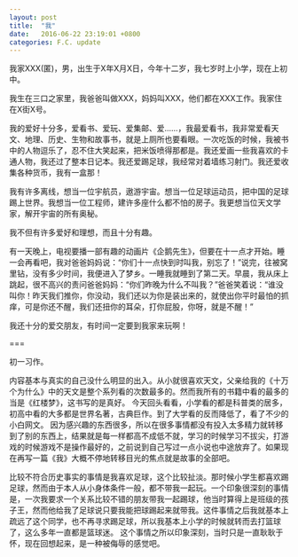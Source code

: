 ```yaml
---
layout: post
title:  "我"
date:   2016-06-22 23:19:01 +0800
categories: F.C. update
---
```

我家XXX(匿)，男，出生于X年X月X日，今年十二岁，我七岁时上小学，现在上初中。

我生在三口之家里，我爸爸叫做XXX，妈妈叫XXX，他们都在XXX工作。我家住在X街X号。

我的爱好十分多，爱看书、爱玩、爱集邮、爱……，我最爱看书，我非常爱看天文、地理、历史、生物和故事书，就是上厕所也要看眼。一次吃饭的时候，我被书中的人物逗乐了，忍不住大笑起来，把米饭喷得那都是。我还爱画一些我喜欢的卡通人物，我还过了整本日记本。我还爱踢足球，我经常对着墙练习射门。我还爱收集各种货币，我有一盒那！

我有许多离线，想当一位宇航员，遨游宇宙。想当一位足球运动员，把中国的足球踢上世界。我想当一位工程师，建许多座什么都不怕的房子。我更想当位天文学家，解开宇宙的所有奥秘。

我不但有许多爱好和理想，而且十分有趣。

有一天晚上，电视要播一部有趣的动画片《企鹅先生》，但要在十一点才开始。睡一会再看吧，我对爸爸妈妈说：“你们十一点快到时叫我，别忘了！”说完，往被窝里钻，没有多少时间，我便进入了梦乡。一睡我就睡到了第二天。早晨，我从床上跳起，很不高兴的责问爸爸妈妈：“你们昨晚为什么不叫我？”爸爸笑着说：“谁没叫你！昨天我们推你，你没动，我们还以为你是装出来的，就使出你平时最怕的抓痒，可是你还不醒，我们还扭你的耳朵，打你屁股，你呀，就是不醒！”

我还十分的爱交朋友，有时间一定要到我家来玩啊！

===

初一习作。

内容基本与真实的自己没什么明显的出入。从小就很喜欢天文，父亲给我的《十万个为什么》中的天文是整个系列看的次数最多的。然而我所有的书籍中看的最多的当是《红楼梦》，这书写的是真好。
今天回头看看，小学看的都是科普类的居多，初高中看的大多都是世界名著，古典巨作。到了大学看的反而降低了，看了不少的小白网文。
因为感兴趣的东西很多，所以在很多事情都没有投入太多精力就转移到了别的东西上，结果就是每一样都高不成低不就，学习的时候学习不拔尖，打游戏的时候游戏不是操作最好的，之前说到自己写过一点小说也中途放弃了。如果现在再写一篇《我》大概不停地转移目光的焦点就是故事的全部吧。

比较不符合历史事实的事情是我喜欢足球，这个比较扯淡。那时候小学生都喜欢踢足球，然而由于本人从小身体条件一般，都不带我一起玩。一个印象很深刻的事情是，一次我要求一个关系比较不错的朋友带我一起踢球，他当时算得上是班级的孩子王，然而他给我了足球说只要我能把球踢起来就带我。这件事情之后我就基本上疏远了这个同学，也不再寻求踢足球，所以我基本上小学的时候就转而去打篮球了，这么多年一直都是篮球迷。
这个事情之所以印象深刻，当时只是一直耿耿于怀，现在回想起来，是一种被侮辱的感觉吧。